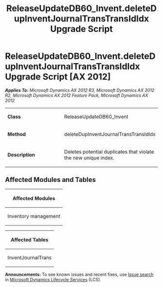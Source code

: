 ﻿---
title: ReleaseUpdateDB60_Invent.deleteDupInventJournalTransTransIdIdx Upgrade Script
TOCTitle: ReleaseUpdateDB60_Invent.deleteDupInventJournalTransTransIdIdx Upgrade Script
ms:assetid: 311a3107-793b-2643-a48f-2951a917cc93
ms:mtpsurl: https://msdn.microsoft.com/en-us/library/JJ736084(v=AX.60)
ms:contentKeyID: 49707499
ms.date: 05/18/2015
mtps_version: v=AX.60
---

# ReleaseUpdateDB60\_Invent.deleteDupInventJournalTransTransIdIdx Upgrade Script [AX 2012]


_**Applies To:** Microsoft Dynamics AX 2012 R3, Microsoft Dynamics AX 2012 R2, Microsoft Dynamics AX 2012 Feature Pack, Microsoft Dynamics AX 2012_

<table>
<colgroup>
<col style="width: 50%" />
<col style="width: 50%" />
</colgroup>
<tbody>
<tr class="odd">
<td><p><strong>Class</strong></p></td>
<td><p>ReleaseUpdateDB60_Invent</p></td>
</tr>
<tr class="even">
<td><p><strong>Method</strong></p></td>
<td><p>deleteDupInventJournalTransTransIdIdx</p></td>
</tr>
<tr class="odd">
<td><p><strong>Description</strong></p></td>
<td><p>Deletes potential duplicates that violate the new unique index.</p></td>
</tr>
</tbody>
</table>


## Affected Modules and Tables

<table>
<colgroup>
<col style="width: 100%" />
</colgroup>
<thead>
<tr class="header">
<th><p>Affected Modules</p></th>
</tr>
</thead>
<tbody>
<tr class="odd">
<td><p>Inventory management</p></td>
</tr>
</tbody>
</table>


<table>
<colgroup>
<col style="width: 100%" />
</colgroup>
<thead>
<tr class="header">
<th><p>Affected Tables</p></th>
</tr>
</thead>
<tbody>
<tr class="odd">
<td><p>InventJournalTrans</p></td>
</tr>
</tbody>
</table>

  
**Announcements:** To see known issues and recent fixes, use [Issue search](http://go.microsoft.com/fwlink/?linkid=389258) in [Microsoft Dynamics Lifecycle Services](http://go.microsoft.com/fwlink/?linkid=306505) (LCS).

